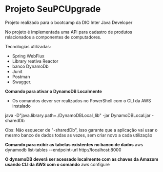 # Projeto SeuPCUpgrade

Projeto realizado para o bootcamp da DIO Inter Java Developer

No projeto é implementada uma API para cadastro de produtos
relacionados a componentes de computadores.

Tecnologias utilizadas:
- Spring WebFlux
- Library reativa Reactor
- banco DynamoDb
- Junit
- Postman 
- Swagger.

**Comando para ativar o DynamoDB Localmente**

- Os comandos dever ser realizados no PowerShell com o CLI da AWS instalado

java -D"java.library.path=./DynamoDBLocal_lib" -jar DynamoDBLocal.jar -sharedDb

Obs: Não esquecer de "-sharedDb", isso garante que a aplicação vai usar o mesmo banco de dados todas as vezes, sem criar novo a cada utilização

**Comando para exibir as tabelas existentes no banco de dados**
aws dynamodb list-tables --endpoint-url http://localhost:8000

**O dynamoDB deverá ser acessado localmente com as chaves da Amazom usando CLI da AWS com o comando**
aws configure


